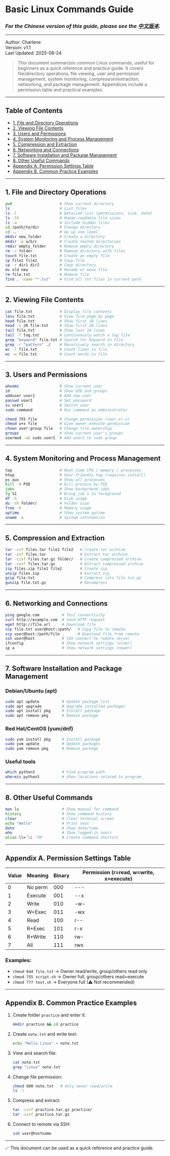 # Basic Linux Commands Guide
### *For the Chinese version of this guide, please see the **[中文版本](./Tutorials/README_CN.md)**.*
---

Author: Charlene  
Version: v1.1  
Last Updated: 2025-08-24  

> This document summarizes common Linux commands, useful for beginners as a quick reference and practice guide. It covers file/directory operations, file viewing, user and permission management, system monitoring, compression/extraction, networking, and package management. Appendices include a permission table and practical examples.

---

## Table of Contents
- [1. File and Directory Operations](#1-file-and-directory-operations)
- [2. Viewing File Contents](#2-viewing-file-contents)
- [3. Users and Permissions](#3-users-and-permissions)
- [4. System Monitoring and Process Management](#4-system-monitoring-and-process-management)
- [5. Compression and Extraction](#5-compression-and-extraction)
- [6. Networking and Connections](#6-networking-and-connections)
- [7. Software Installation and Package Management](#7-software-installation-and-package-management)
- [8. Other Useful Commands](#8-other-useful-commands)
- [Appendix A. Permission Settings Table](#appendix-a-permission-settings-table)
- [Appendix B. Common Practice Examples](#appendix-b-common-practice-examples)

---

## 1. File and Directory Operations
```bash
pwd                     # Show current directory
ls                      # List files
ls -l                   # Detailed list (permissions, size, date)
ls -lh                  # Human-readable file sizes
ls -a                   # Include hidden files
cd /path/to/dir         # Change directory
cd ..                   # Go up one level
mkdir new_folder        # Create a directory
mkdir -p a/b/c          # Create nested directories
rmdir empty_folder      # Remove empty directory
rm -r folder            # Remove directory with files
touch file.txt          # Create an empty file
cp file1 file2          # Copy file
cp -r dir1 dir2         # Copy directory
mv old new              # Rename or move file
rm file.txt             # Remove file
find . -name "*.txt"    # Find all txt files in current path
```

---

## 2. Viewing File Contents
```bash
cat file.txt            # Display file contents
less file.txt           # View file page by page
head file.txt           # Show first 10 lines
head -n 20 file.txt     # Show first 20 lines
tail file.txt           # Show last 10 lines
tail -f log.txt         # Continuously watch a log file
grep "keyword" file.txt # Search for keyword in file
grep -r "pattern" ./    # Recursively search in directory
wc -l file.txt          # Count lines in file
wc -w file.txt          # Count words in file
```

---

## 3. Users and Permissions
```bash
whoami                  # Show current user
id                      # Show UID and groups
adduser user1           # Add new user
passwd user1            # Set password
su user1                # Switch user
sudo command            # Run command as administrator

chmod 755 file          # Change permission (rwxr-xr-x)
chmod u+x file          # Give owner execute permission
chown user:group file   # Change file ownership
groups                  # Show current user's groups
usermod -aG sudo user1  # Add user1 to sudo group
```

---

## 4. System Monitoring and Process Management
```bash
top                     # Real-time CPU / memory / processes
htop                    # User-friendly top (requires install)
ps aux                  # Show all processes
kill -9 PID             # Kill process by PID
jobs                    # Show background jobs
fg %1                   # Bring job 1 to foreground
df -h                   # Disk usage
du -sh folder/          # Folder size
free -h                 # Memory usage
uptime                  # Show system uptime
uname -a                # System information
```

---

## 5. Compression and Extraction
```bash
tar -cvf files.tar file1 file2   # Create tar archive
tar -xvf files.tar               # Extract tar archive
tar -czvf files.tar.gz folder/   # Create compressed archive
tar -xzvf files.tar.gz           # Extract compressed archive
zip files.zip file1 file2        # Create zip
unzip files.zip                  # Extract zip
gzip file.txt                    # Compress into file.txt.gz
gunzip file.txt.gz               # Decompress
```

---

## 6. Networking and Connections
```bash
ping google.com          # Test connectivity
curl http://example.com  # Send HTTP request
wget http://file.url     # Download file
scp file.txt user@host:/path/   # Copy file to remote
scp user@host:/path/file .      # Download file from remote
ssh user@host            # SSH connect to remote server
ifconfig                 # Show network settings (older)
ip a                     # Show network settings (newer)
```

---

## 7. Software Installation and Package Management
### Debian/Ubuntu (apt)
```bash
sudo apt update          # Update package list
sudo apt upgrade         # Upgrade installed packages
sudo apt install pkg     # Install package
sudo apt remove pkg      # Remove package
```

### Red Hat/CentOS (yum/dnf)
```bash
sudo yum install pkg     # Install package
sudo yum update          # Update packages
sudo yum remove pkg      # Remove package
```

### Useful tools
```bash
which python3            # Find program path
whereis python3          # Show locations related to program
```

---

## 8. Other Useful Commands
```bash
man ls                   # Show manual for command
history                  # Show command history
clear                    # Clear terminal screen
echo "Hello"             # Print text
date                     # Show date/time
who                      # Show logged-in users
alias ll='ls -lh'        # Create command shortcut
```

---

## Appendix A. Permission Settings Table

| Value | Meaning | Binary | Permission (r=read, w=write, x=execute) |
|-------|---------|--------|------------------------------------------|
| 0     | No perm | 000    | --- |
| 1     | Execute | 001    | --x |
| 2     | Write   | 010    | -w- |
| 3     | W+Exec  | 011    | -wx |
| 4     | Read    | 100    | r-- |
| 5     | R+Exec  | 101    | r-x |
| 6     | R+Write | 110    | rw- |
| 7     | All     | 111    | rwx |

### Examples:
- `chmod 644 file.txt` → Owner read/write, group/others read only  
- `chmod 755 script.sh` → Owner full, group/others read+execute  
- `chmod 777 test.sh` → Everyone full (⚠ Not recommended)  

---

## Appendix B. Common Practice Examples
1. Create folder `practice` and enter it:  
   ```bash
   mkdir practice && cd practice
   ```
2. Create `note.txt` and write text:  
   ```bash
   echo "Hello Linux" > note.txt
   ```
3. View and search file:  
   ```bash
   cat note.txt
   grep "Linux" note.txt
   ```
4. Change file permission:  
   ```bash
   chmod 600 note.txt   # Only owner read/write
   ls -l
   ```
5. Compress and extract:  
   ```bash
   tar -czvf practice.tar.gz practice/
   tar -xzvf practice.tar.gz
   ```
6. Connect to remote via SSH:  
   ```bash
   ssh user@hostname
   ```

---

✅ This document can be used as a quick reference and practice guide.
